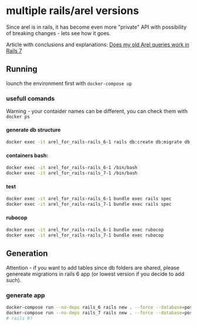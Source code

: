 # multiple rails/arel versions
Since arel is in rails, it has become even more "private" API with possibility of breaking changes - lets see how it goes.

Article with conclusions and explanations: [Does my old Arel queries work in Rails 7](https://martinskruze.com/does_arel_work_in_rails_7)

## Running
lounch the environment first with `docker-compose up`

### usefull comands
Warning - your contaider names can be different, you can check them with `docker ps`

#### generate db structure
```bash
docker exec -it arel_for_rails-rails_6-1 rails db:create db:migrate db:seed
```

#### containers bash:
```bash
docker exec -it arel_for_rails-rails_6-1 /bin/bash
docker exec -it arel_for_rails-rails_7-1 /bin/bash
```
#### test
```bash
docker exec -it arel_for_rails-rails_6-1 bundle exec rails spec
docker exec -it arel_for_rails-rails_7-1 bundle exec rails spec
```

#### rubocop
```bash
docker exec -it arel_for_rails-rails_6-1 bundle exec rubocop
docker exec -it arel_for_rails-rails_7-1 bundle exec rubocop
```
## Generation
Attention - if you want to add tables since db folders are shared, please genereate migrations in rails 6 app (or lowest version if you decide to add such).

### generate app
```bash
docker-compose run --no-deps rails_6 rails new . --force --database=postgresql --api --skip-test
docker-compose run --no-deps rails_7 rails new . --force --database=postgresql --api --skip-test
# rails 8?
```
